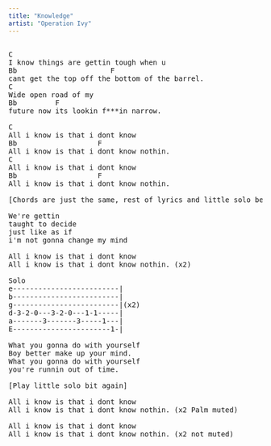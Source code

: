 ```yaml
---
title: "Knowledge"
artist: "Operation Ivy"
---
```

<pre>

C
I know things are gettin tough when u
Bb                      F
cant get the top off the bottom of the barrel.
C
Wide open road of my
Bb         F
future now its lookin f***in narrow.

C
All i know is that i dont know
Bb                   F
All i know is that i dont know nothin.
C
All i know is that i dont know
Bb                   F
All i know is that i dont know nothin.

[Chords are just the same, rest of lyrics and little solo below]

We're gettin 
taught to decide
just like as if
i'm not gonna change my mind

All i know is that i dont know
All i know is that i dont know nothin. (x2)

Solo 
e-------------------------|
b-------------------------|
g-------------------------|(x2)
d-3-2-0---3-2-0---1-1-----|
a-------3-------3-----1---|
E-----------------------1-|

What you gonna do with yourself
Boy better make up your mind.
What you gonna do with yourself
you're runnin out of time.

[Play little solo bit again]

All i know is that i dont know
All i know is that i dont know nothin. (x2 Palm muted)

All i know is that i dont know
All i know is that i dont know nothin. (x2 not muted)

</pre>
